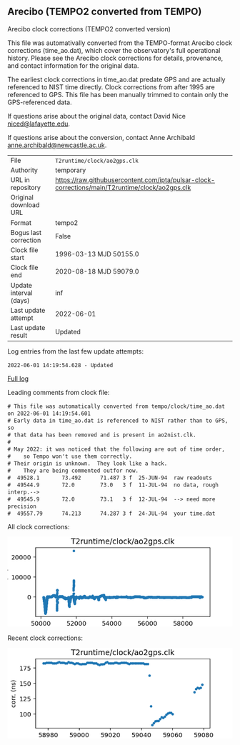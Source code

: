 
## Arecibo (TEMPO2 converted from TEMPO)

Arecibo clock corrections (TEMPO2 converted version)

This file was automativally converted from the TEMPO-format Arecibo
clock corrections (time_ao.dat), which cover the observatory's full
operational history. Please see the Arecibo clock corrections for
details, provenance, and contact information for the original data.

The earliest clock corrections in time_ao.dat predate GPS and are
actually referenced to NIST time directly. Clock corrections from
after 1995 are referenced to GPS. This file has been manually trimmed
to contain only the GPS-referenced data.

If questions arise about the original data, contact David Nice
<niced@lafayette.edu>.

If questions arise about the conversion, contact Anne Archibald
<anne.archibald@newcastle.ac.uk>.

|     |     |
|:--- |:--- |
| File | `T2runtime/clock/ao2gps.clk` |
| Authority | temporary |
| URL in repository | <https://raw.githubusercontent.com/ipta/pulsar-clock-corrections/main/T2runtime/clock/ao2gps.clk> |
| Original download URL | <None> |
| Format | tempo2 |
| Bogus last correction | False |
| Clock file start | 1996-03-13 MJD 50155.0 |
| Clock file end | 2020-08-18 MJD 59079.0 |
| Update interval (days) | inf |
| Last update attempt | 2022-06-01 |
| Last update result | Updated |

Log entries from the last few update attempts:
```
2022-06-01 14:19:54.628 - Updated
```
[Full log](https://raw.githubusercontent.com/ipta/pulsar-clock-corrections/main/log/T2runtime/clock/ao2gps.clk.log)

Leading comments from clock file:

    # This file was automatically converted from tempo/clock/time_ao.dat on 2022-06-01 14:19:54.601
    # Early data in time_ao.dat is referenced to NIST rather than to GPS, so
    # that data has been removed and is present in ao2nist.clk.
    #
    # May 2022: it was noticed that the following are out of time order,
    #    so Tempo won't use them correctly.
    # Their origin is unknown.  They look like a hack.
    #    They are being commented outfor now.
    #  49528.1       73.492      71.487 3 f  25-JUN-94  raw readouts
    #  49544.9       72.0        73.0   3 f  11-JUL-94  no data, rough interp.-->
    #  49545.9       72.0        73.1   3 f  12-JUL-94  --> need more precision
    #  49557.79      74.213      74.287 3 f  24-JUL-94  your time.dat



All clock corrections:

![plot of all clock corrections](ao2gps.clk.png "All corrections")

Recent clock corrections:

![plot of recent clock corrections](ao2gps.clk.short.png "Recent corrections")

